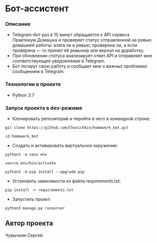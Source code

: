 # Бот-ассистент
### Описание
- Telegram-бот раз в 10 минут обращается к API сервиса Практикум.Домашка и проверяет статус отправленной на ревью домашней работы: взята ли в ревью, проверена ли, а если проверена — то принял её ревьюер или вернул на доработку.
- При обновлении статуса анализирует ответ API и отправляет мне соответствующее уведомление в Telegram.
- Бот логирут свою работу и сообщает мне о важных проблемах сообщением в Telegram.

### Технологии в проекте
- Python 3.7
### Запуск проекта в dev-режиме
- Клонировать репозиторий и перейти в него в командной строке:

```
git clone https://github.com/Chuvichkin/homework_bot.git
```

```
cd homework_bot
```

- Cоздать и активировать виртуальное окружение:

```
python3 -m venv env
```

```
source env/bin/activate
```

```
python3 -m pip install --upgrade pip
```

- Установить зависимости из файла requirements.txt:

```
pip install -r requirements.txt
```

- Запустить проект:

```
python3 manage.py runserver
```
## Автор проекта

Чувычкин Сергей.